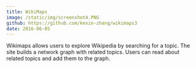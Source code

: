 ```yaml
---
title: WikiMaps
image: /static/img/screenshot4.PNG
github: https://github.com/kexin-zhang/wikimaps3
date: 2016-06-05
---
```

Wikimaps allows users to explore Wikipedia by searching for a topic. The site builds a network graph with related topics. Users can read about related topics and add them to the graph.
